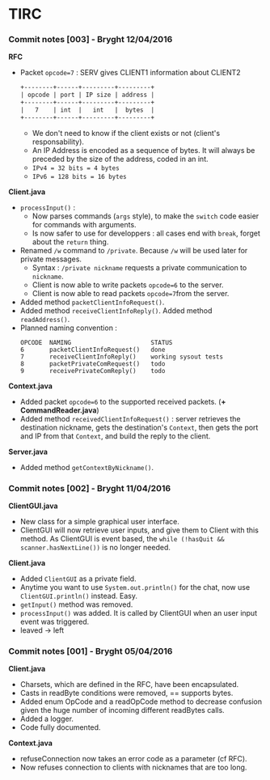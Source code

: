 # TIRC

### Commit notes [003] - Bryght 12/04/2016

__RFC__
* Packet `opcode=7` : SERV gives CLIENT1 information about CLIENT2
    ```html
	+--------+------+---------+---------+
	| opcode | port | IP size | address |
	+--------+------+---------+---------+
	|   7    | int  |   int   |  bytes  |
	+--------+------+---------+---------+
    ```
    * We don't need to know if the client exists or not (client's responsability).
    * An IP Address is encoded as a sequence of bytes. It will always be preceded by the size of the address, coded in an int.
    * `IPv4 = 32 bits = 4 bytes`
    * `IPv6 = 128 bits = 16 bytes`

__Client.java__
* `processInput()` :
    * Now parses commands (`args` style), to make the `switch` code easier for commands with arguments.
    * Is now safer to use for developpers : all cases end with `break`, forget about the `return` thing.
* Renamed `/w` command to `/private`. Because `/w` will be used later for private messages.
    * Syntax : `/private nickname` requests a private communication to `nickname`.
    * Client is now able to write packets `opcode=6` to the server.
    * Client is now able to read packets `opcode=7`from the server.
* Added method `packetClientInfoRequest()`.
* Added method `receiveClientInfoReply()`. Added method `readAddress()`.
* Planned naming convention :
    ```
    OPCODE  NAMING                      STATUS
    6       packetClientInfoRequest()   done
    7       receiveClientInfoReply()    working sysout tests
    8       packetPrivateComRequest()   todo
    9       receivePrivateComReply()    todo
    ```

__Context.java__
* Added packet `opcode=6` to the supported received packets. (__+ CommandReader.java__)
* Added method `receivedClientInfoRequest()` : server retrieves the destination nickname, gets the destination's `Context`, then gets the port and IP from that `Context`, and build the reply to the client.

__Server.java__
* Added method `getContextByNickname()`.

### Commit notes [002] - Bryght 11/04/2016

__ClientGUI.java__
* New class for a simple graphical user interface.
* ClientGUI will now retrieve user inputs, and give them to Client with this method. As ClientGUI is event based, the `while (!hasQuit && scanner.hasNextLine())` is no longer needed.

__Client.java__
* Added `ClientGUI` as a private field.
* Anytime you want to use `System.out.println()` for the chat, now use `ClientGUI.println()` instead. Easy.
* `getInput()` method was removed.
* `processInput()` was added. It is called by ClientGUI when an user input event was triggered.
* leaved -> left


### Commit notes [001] - Bryght 05/04/2016

__Client.java__
* Charsets, which are defined in the RFC, have been encapsulated.
* Casts in readByte conditions were removed, == supports bytes.
* Added enum OpCode and a readOpCode method to decrease confusion given the huge number of incoming different readBytes calls.
* Added a logger.
* Code fully documented.

__Context.java__
* refuseConnection now takes an error code as a parameter (cf RFC).
* Now refuses connection to clients with nicknames that are too long.
